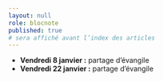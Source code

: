 ```yaml
---
layout: null
role: blocnote
published: true
# sera affiché avant l’index des articles
---
```


- **Vendredi 8 janvier :** partage d’évangile
- **Vendredi 22 janvier :** partage d’évangile
